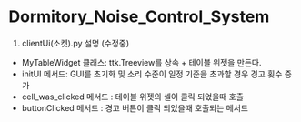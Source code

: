 # Dormitory_Noise_Control_System

1. clientUi(소켓).py 설명 (수정중)
  - MyTableWidget 클래스: ttk.Treeview를 상속 + 테이블 위젯을 만든다.
  - initUI 메서드: GUI를 초기화 및 소리 수준이 일정 기준을 초과할 경우 경고 횟수 증가
  - cell_was_clicked 메서드 : 테이블 위젯의 셀이 클릭 되었을때 호출
  - buttonClicked 메서드 : 경고 버튼이 클릭 되었을때 호출되는 메서드

